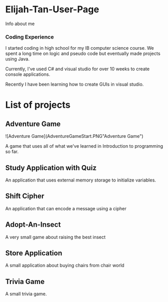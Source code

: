 # Elijah-Tan-User-Page
Info about me

### Coding Experience
I started coding in high school for my IB computer science course. We spent a long time on logic and pseudo code but eventually made projects using Java.

Currently, I've used C# and visual studio for over 10 weeks to create console applications.

Recently I have been learning how to create GUIs in visual studio.

# List of projects
## Adventure Game
![Adventure Game](AdventureGameStart.PNG"Adventure Game")

A game that uses all of what we've learned in Introduction to programming so far. 

## Study Application with Quiz

An application that uses external memory storage to initialize variables.

## Shift Cipher

An application that can encode a message using a cipher

## Adopt-An-Insect

A very small game about raising the best insect

## Store Application

A small application about buying chairs from chair world

## Trivia Game

A small trivia game.
